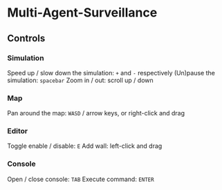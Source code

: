 # Multi-Agent-Surveillance

## Controls

### Simulation
Speed up / slow down the simulation: `+` and `-` respectively
(Un)pause the simulation: `spacebar`
Zoom in / out: scroll up / down

### Map
Pan around the map: `WASD` / arrow keys, or right-click and drag

### Editor
Toggle enable / disable: `E`
Add wall: left-click and drag

### Console
Open / close console: `TAB`
Execute command: `ENTER`
